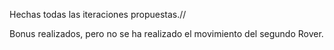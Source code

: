 Hechas todas las iteraciones propuestas.//

Bonus realizados, pero no se ha realizado el movimiento del segundo Rover.
